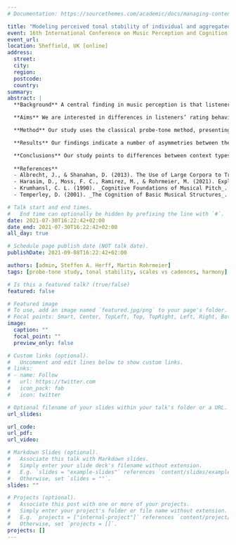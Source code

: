 ```yaml
---
# Documentation: https://sourcethemes.com/academic/docs/managing-content/

title: "Modeling perceived tonal stability of individual and aggregated listener responses for scales and cadences"
event: 16th International Conference on Music Perception and Cognition & 11th triennial conference of the European Society for the Cognitive Sciences of Music
event_url:
location: Sheffield, UK [online]
address:
  street:
  city:
  region:
  postcode:
  country:
summary:
abstract: | 
  **Background** A central finding in music perception is that listeners’ ratings of the stability of probe tones against the background of a given musical context reflect structural properties of the context, leading to high correlations with music-theoretical models of tonal hierarchies. Studies using the probe-tone paradigm commonly rely on either melodic or harmonic contexts and report averages or other summary statistics on an aggregated level. It is, however, possible that theoretical models well characterize aggregated responses on a population level, but may not be reflective of perception on an individual participant level.

  **Aims** We are interested in differences in listeners’ rating behavior and in whether the close resemblance between probe-tone ratings and music-theoretical descriptions of tonal hierarchies to both aggregated and individual ratings.

  **Method** Our study uses the classical probe-tone method, presenting 40 participants with scales and cadences in either the major or the (natural) minor mode. We deploy a model comparison approach that compares various Bayesian mixed effects models which are provided with insights from the theoretical and empirical literature on tonal hierarchies in music and linear combinations thereof (Krumhansl, 1990; Temperley, 2001; Albrecht & Shanahan, 2013; Harasim et al., 2021). A baseline model that accounts for the presence of probe tones in the given context was also implemented.

  **Results** Our findings indicate a number of asymmetries between the two modes and two context types: 1) In a major-scale context, all models predict the data well, when aggregated across participants. This is, however, not the case for minor scales. 2) Likewise, individual ratings are well-predicted by all theoretical models in the major-scale context, but only marginally better than the baseline model. In the minor-scale context, all except one of the theoretical models carry predictive value for individual ratings. 3) A model comparison reveals weak to no evidence that the theoretical models add much predictive value beyond the baseline model (presence in scalar context). 4) Contrary to scalar contexts, all models predict the aggregated rating data well for cadences in both the major and minor mode. 5) On the individual level, we observe that the music-theoretical models carry great additional predictive value compared to the baseline model, for responses given in both major and minor cadences. 6) The model comparison shows that, in cadential contexts, all models carry predictive value for individual ratings, that the theoretical models improve prediction beyond the baseline model, which was not the case in scalar contexts.

  **Conclusions** Our study points to differences between context types (scalar vs cadential), mode (major vs minor), and data analysis (aggregated vs individual). It shows the importance to distinguish between behavioral data on the aggregated and individual levels, in particular in the minor-scale context, but also reveals that in some cases, music theoretical-models carry great predictive value for individual responses.
  
  **References**
  - Albrecht, J., & Shanahan, D. (2013). The Use of Large Corpora to Train a New Type of Key-Finding Algorithm: An Improved Treatment of the Minor Mode. _Music Perception: An Interdisciplinary Journal_, 31(1), 59–67. https://doi.org/10.1525/mp.2013.31.1.59
  - Harasim, D., Moss, F. C., Ramirez, M., & Rohrmeier, M. (2021). Exploring the foundations of tonality: Statistical cognitive modeling of modes in the history of Western classical music. _Humanities and Social Sciences Communications_, 8(5), 1–11. https://doi.org/10.1057/s41599-020-00678-6
  - Krumhansl, C. L. (1990). _Cognitive Foundations of Musical Pitch_. Oxford University Press. 
  - Temperley, D. (2001). _The Cognition of Basic Musical Structures_. MIT Press.

# Talk start and end times.
#   End time can optionally be hidden by prefixing the line with `#`.
date: 2021-07-30T16:22:42+02:00
date_end: 2021-07-30T16:22:42+02:00
all_day: true

# Schedule page publish date (NOT talk date).
publishDate: 2021-09-08T16:22:42+02:00

authors: [admin, Steffen A. Herff, Martin Rohrmeier]
tags: [probe-tone study, tonal stability, scales vs cadences, harmony]

# Is this a featured talk? (true/false)
featured: false

# Featured image
# To use, add an image named `featured.jpg/png` to your page's folder. 
# Focal points: Smart, Center, TopLeft, Top, TopRight, Left, Right, BottomLeft, Bottom, BottomRight.
image:
  caption: ""
  focal_point: ""
  preview_only: false

# Custom links (optional).
#   Uncomment and edit lines below to show custom links.
# links:
# - name: Follow
#   url: https://twitter.com
#   icon_pack: fab
#   icon: twitter

# Optional filename of your slides within your talk's folder or a URL.
url_slides:

url_code:
url_pdf: 
url_video:

# Markdown Slides (optional).
#   Associate this talk with Markdown slides.
#   Simply enter your slide deck's filename without extension.
#   E.g. `slides = "example-slides"` references `content/slides/example-slides.md`.
#   Otherwise, set `slides = ""`.
slides: ""

# Projects (optional).
#   Associate this post with one or more of your projects.
#   Simply enter your project's folder or file name without extension.
#   E.g. `projects = ["internal-project"]` references `content/project/deep-learning/index.md`.
#   Otherwise, set `projects = []`.
projects: []
---
```

